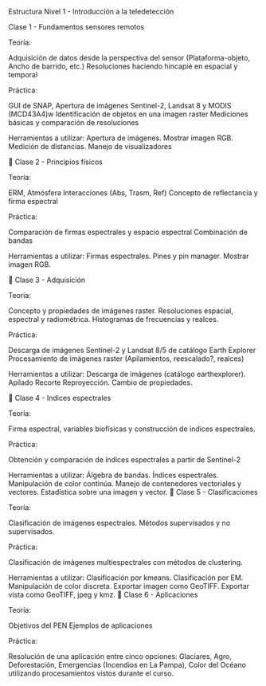 Estructura Nivel 1 - Introducción a la teledetección

Clase 1 - Fundamentos sensores remotos

Teoría:

Adquisición de datos desde la perspectiva del sensor (Plataforma-objeto, Ancho de barrido, etc.)
Resoluciones haciendo hincapié en espacial y temporal

Práctica:

GUI de SNAP, Apertura de imágenes Sentinel-2, Landsat 8 y MODIS (MCD43A4)w
Identificación de objetos en una imagen raster
Mediciones básicas y comparación de resoluciones

Herramientas a utilizar:
Apertura de imágenes.
Mostrar imagen RGB.
Medición de distancias.
Manejo de visualizadores



Clase 2 - Principios físicos

Teoría:

ERM,
Atmósfera
Interacciones (Abs, Trasm, Ref)
Concepto de reflectancia y firma espectral

Práctica:

Comparación de firmas espectrales y espacio espectral
Combinación de bandas

Herramientas a utilizar:
Firmas espectrales.
Pines y pin manager.
Mostrar imagen RGB.


Clase 3 - Adquisición

Teoría:

Concepto y propiedades de imágenes raster. Resoluciones espacial, espectral y radiométrica. Histogramas de frecuencias y realces.

Práctica:

Descarga de imágenes Sentinel-2 y Landsat 8/5 de catálogo Earth Explorer
Procesamiento de imágenes raster (Apilamientos, reescalado?, realces)

Herramientas a utilizar:
Descarga de imágenes (catálogo earthexplorer).
Apilado
Recorte
Reproyección.
Cambio de propiedades.


Clase 4 - Indices espectrales

Teoría:

Firma espectral, variables biofísicas y construcción de índices espectrales.

Práctica:

Obtención y comparación de índices espectrales a partir de Sentinel-2

Herramientas a utilizar:
Álgebra de bandas.
Índices espectrales.
Manipulación de color continúa.
Manejo de contenedores vectoriales y vectores.
Estadística sobre una imagen y vector.

Clase 5 - Clasificaciones

Teoría:

Clasificación de imágenes espectrales. Métodos supervisados y no supervisados.

Práctica:

Clasificación de imágenes multiespectrales con métodos de clustering.

Herramientas a utilizar:
Clasificación por kmeans.
Clasificación por EM.
Manipulación de color discreta.
Exportar imagen como GeoTIFF.
Exportar vista como GeoTIFF, jpeg y kmz.

Clase 6 - Aplicaciones

Teoría:

Objetivos del PEN
Ejemplos de aplicaciones

Práctica:

Resolución de una aplicación entre cinco opciones: Glaciares, Agro, Deforestación, Emergencias (Incendios en La Pampa), Color del Océano utilizando procesamientos vistos durante el curso.
